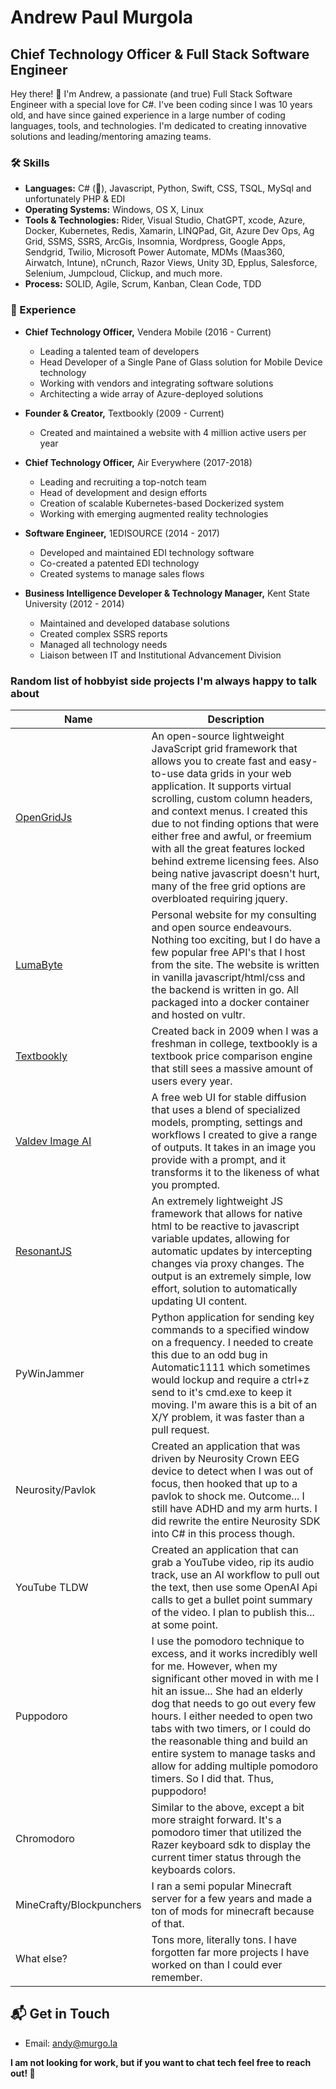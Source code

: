 # Andrew Paul Murgola 
## Chief Technology Officer & Full Stack Software Engineer

Hey there! 👋 I'm Andrew, a passionate (and true) Full Stack Software Engineer with a special love for C#. I've been coding since I was 10 years old, and have since gained experience in a large number of coding languages, tools, and technologies. I'm dedicated to creating innovative solutions and leading/mentoring amazing teams.

### 🛠️ Skills

- **Languages:** C# (💙), Javascript, Python, Swift, CSS, TSQL, MySql and unfortunately PHP & EDI
- **Operating Systems:** Windows, OS X, Linux
- **Tools & Technologies:** Rider, Visual Studio, ChatGPT, xcode, Azure, Docker, Kubernetes, Redis, Xamarin, LINQPad, Git, Azure Dev Ops, Ag Grid, SSMS, SSRS, ArcGis, Insomnia, Wordpress, Google Apps, Sendgrid, Twilio, Microsoft Power Automate, MDMs (Maas360, Airwatch, Intune), nCrunch, Razor Views, Unity 3D, Epplus, Salesforce, Selenium, Jumpcloud, Clickup, and much more.
- **Process:** SOLID, Agile, Scrum, Kanban, Clean Code, TDD

### 🏢 Experience

- **Chief Technology Officer,** Vendera Mobile (2016 - Current)
  - Leading a talented team of developers
  - Head Developer of a Single Pane of Glass solution for Mobile Device technology
  - Working with vendors and integrating software solutions
  - Architecting a wide array of Azure-deployed solutions
 
- **Founder & Creator,** Textbookly (2009 - Current)
  - Created and maintained a website with 4 million active users per year

- **Chief Technology Officer,** Air Everywhere (2017-2018)
  - Leading and recruiting a top-notch team
  - Head of development and design efforts
  - Creation of scalable Kubernetes-based Dockerized system
  - Working with emerging augmented reality technologies

- **Software Engineer,** 1EDISOURCE (2014 - 2017)
  - Developed and maintained EDI technology software
  - Co-created a patented EDI technology
  - Created systems to manage sales flows

- **Business Intelligence Developer & Technology Manager,** Kent State University (2012 - 2014)
  - Maintained and developed database solutions
  - Created complex SSRS reports
  - Managed all technology needs
  - Liaison between IT and Institutional Advancement Division

### Random list of hobbyist side projects I'm always happy to talk about
|Name|Description|
|--|--|
|[OpenGridJs](https://github.com/amurgola/OpenGridJs)| An open-source lightweight JavaScript grid framework that allows you to create fast and easy-to-use data grids in your web application. It supports virtual scrolling, custom column headers, and context menus. I created this due to not finding options that were either free and awful, or freemium with all the great features locked behind extreme licensing fees. Also being native javascript doesn't hurt, many of the free grid options are overbloated requiring jquery.
|[LumaByte](https://lumabyte.com)| Personal website for my consulting and open source endeavours. Nothing too exciting, but I do have a few popular free API's that I host from the site. The website is written in vanilla javascript/html/css and the backend is written in go. All packaged into a docker container and hosted on vultr.
|[Textbookly](https://www.textbookly.com)|Created back in 2009 when I was a freshman in college, textbookly is a textbook price comparison engine that still sees a massive amount of users every year.|
|[Valdev Image AI](http://valdev.com)|A free web UI for stable diffusion that uses a blend of specialized models, prompting, settings and workflows I created to give a range of outputs. It takes in an image you provide with a prompt, and it transforms it to the likeness of what you prompted.|
|[ResonantJS](https://github.com/amurgola/ResonantJs)|An extremely lightweight JS framework that allows for native html to be reactive to javascript variable updates, allowing for automatic updates by intercepting changes via proxy changes. The output is an extremely simple, low effort, solution to automatically updating UI content.|
|PyWinJammer|Python application for sending key commands to a specified window on a frequency. I needed to create this due to an odd bug in Automatic1111 which sometimes would lockup and require a ctrl+z send to it's cmd.exe to keep it moving. I'm aware this is a bit of an X/Y problem, it was faster than a pull request. |
|Neurosity/Pavlok|Created an application that was driven by Neurosity Crown EEG device to detect when I was out of focus, then hooked that up to a pavlok to shock me. Outcome... I still have ADHD and my arm hurts. I did rewrite the entire Neurosity SDK into C# in this process though.|
|YouTube TLDW|Created an application that can grab a YouTube video, rip its audio track, use an AI workflow to pull out the text, then use some OpenAI Api calls to get a bullet point summary of the video. I plan to publish this... at some point.|
|Puppodoro|I use the pomodoro technique to excess, and it works incredibly well for me. However, when my significant other moved in with me I hit an issue... She had an elderly dog that needs to go out every few hours. I either needed to open two tabs with two timers, or I could do the reasonable thing and build an entire system to manage tasks and allow for adding multiple pomodoro timers. So I did that. Thus, puppodoro!|
|Chromodoro|Similar to the above, except a bit more straight forward. It's a pomodoro timer that utilized the Razer keyboard sdk to display the current timer status through the keyboards colors.|
|MineCrafty/Blockpunchers|I ran a semi popular Minecraft server for a few years and made a ton of mods for minecraft because of that.|
|What else?|Tons more, literally tons. I have forgotten far more projects I have worked on than I could ever remember.|



## 📬 Get in Touch
- Email: andy@murgo.la

**I am not looking for work, but if you want to chat tech feel free to reach out! 🚀**
